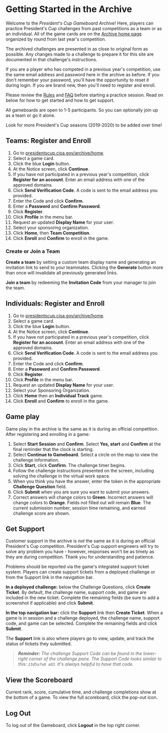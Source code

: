 ﻿
# Getting Started in the Archive 

Welcome to the _President's Cup Gameboard Archive_! Here, players can practice President's Cup challenges from past competitions as a team or as an individual. All of the game cards are on the [Archive home page](https://presidentscup.cisa.gov/archive) organized by round from last year's competition. 

The archived challenges are presented in as close to original form as possible. Any changes made to a challenge to prepare it for this site are documented in that challenge's instructions.

If you are a player who has competed in a previous year's competition, use the same email address and password here in the archive as before. If you don't remember your password, you'll have the opportunity to reset it during login. If you are brand new, then you'll need to register and enroll. 

Please review the [Rules](https://presidentscup.cisa.gov/#rules) and [FAQ](https://presidentscup.cisa.gov/#faq) before starting a practice session. Read on below for how to get started and how to get support.

All gameboards are open to 1-5 participants. So you can optionally join up as a team or go it alone. 

Look for more President's Cup seasons (2019-2020) to be added over time! 

## Teams: Register and Enroll

1. Go to [presidentscup.cisa.gov/archive/home](https://presidentscup.cisa.gov/archive/home).
2. Select a game card.
3. Click the blue **Login** button.
4. At the Notice screen, click **Continue**.
5. If you have not participated in a previous year's competition, click **Register for an account**. Enter an email address with one of the approved domains.
6. Click **Send Verification Code**. A code is sent to the email address you provided.
7. Enter the Code and click **Confirm**.
8. Enter a **Password** and **Confirm Password**.
9. Click **Register**.
10. Click **Profile** in the menu bar.
11. Request an updated **Display Name** for your user.
12. Select your sponsoring organization.
13. Click **Home**, then **Team Competition**. <!--This changes, right? They will get a "Teams Round 1" game card, I *think*.-->
14. Click **Enroll** and **Confirm** to enroll in the game.

### Create or Join a Team

**Create a team** by setting a custom team display name and generating an invitation link to send to your teammates. Clicking the **Generate** button more than once will invalidate all previously generated links.

**Join a team** by redeeming the **Invitation Code** from your manager to join the team.

## Individuals: Register and Enroll

1. Go to [presidentscup.cisa.gov/archive/home](https://presidentscup.cisa.gov/archive/home).
2. Select a game card.
3. Click the blue **Login** button.
4. At the Notice screen, click **Continue**.
5. If you have not participated in a previous year's competition, click **Register for an account**. Enter an email address with one of the approved domains.
6. Click **Send Verification Code**. A code is sent to the email address you provided.
7. Enter the Code and click **Confirm**.
8. Enter a **Password** and **Confirm Password**.
9. Click **Register**.
10. Click **Profile** in the menu bar.
11. Request an updated **Display Name** for your user.
12. Select your Sponsoring Organization.
13. Click **Home** then an **Individual Track** game.
14. Click **Enroll** and **Confirm** to enroll in the game.

## Game play

Game play in the archive is the same as it is during an official competition. After registering and enrolling in a game:

1. Select **Start Session** and **Confirm**. Select **Yes, start** and **Confirm** at the final reminder that the clock is starting. 
2. Select **Continue to Gameboard**. Select a circle on the map to view the challenge information.
2. Click **Start**, click **Confirm**. The challenge timer begins.
3. Follow the challenge instructions presented on the screen, including solving the challenge in the virtual work space.
4. When you think you have the answer, enter the token in the appropriate **Challenge Question** field.
5. Click **Submit** when you are sure you want to submit your answers.
6. Correct answers will change colors to **Green**. Incorrect answers will change colors to **Orange**. Fields not filled out will remain **Blue**. The current submission number, session time remaining, and earned challenge score are shown.

## Get Support

Customer support in the archive is *not* the same as it is during an official President's Cup competition. President's Cup support engineers will try to solve any problem you have - however, responses won't be as timely as they are during competition. Thank you for understanding and patience. 

Problems should be reported via the game's integrated support ticket system. Players can create support tickets from a deployed challenge or from the Support link in the navigation bar. 

**In a deployed challenge:** below the Challenge Questions, click **Create Ticket**. By default, the challenge name, support code, and game are included in the new ticket. Complete the remaining fields (be sure to add a screenshot if applicable) and click **Submit**.

**In the top navigation bar:** click the **Support** link then **Create Ticket**. When a game is in session and a challenge deployed, the challenge name, support code, and game can be selected. Complete the remaining fields and click **Submit**.

The **Support** link is also where players go to view, update, and track the status of tickets they submitted.

> _**Reminder:** The challenge Support Code can be found in the lower-right corner of the challenge pane. The Support Code looks similar to this: `13d5a7a0 a03`. It's always helpful to have that code._  

## View the Scoreboard

Current rank, score, cumulative time, and challenge completions show at the bottom of a game. To view the full scoreboard, click the pop-out icon.

## Log Out

To log out of the Gameboard, click **Logout** in the top right corner.
